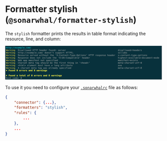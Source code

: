 # Formatter stylish (`@sonarwhal/formatter-stylish`)

The `stylish` formatter prints the results in table format indicating the
resource, line, and column:

![Example output for the stylish formatter](images/stylish-output.png)

To use it you need to configure your [`.sonarwhalrc`][sonarwhalrc] file
as follows:

```json
{
    "connector": {...},
    "formatters": "stylish",
    "rules": {
        ...
    },
    ...
}
```

<!-- Link labels: -->

[sonarwhalrc]: https://sonarwhal.com/docs/user-guide/further-configuration/sonarwhalrc-formats/
